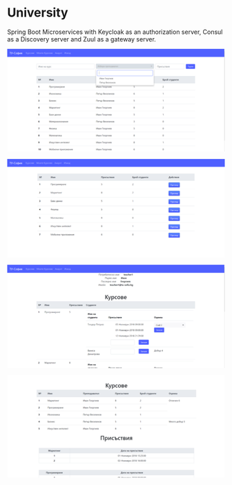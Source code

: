 # University
Spring Boot Microservices with Keycloak as an authorization server, Consul as a Discovery server and Zuul as a gateway server.

![alt tag](https://github.com/AleksandarKovachev/university/blob/master/images/1.PNG)

![alt tag](https://github.com/AleksandarKovachev/university/blob/master/images/2.PNG)

![alt tag](https://github.com/AleksandarKovachev/university/blob/master/images/3.PNG)

![alt tag](https://github.com/AleksandarKovachev/university/blob/master/images/4.PNG)
